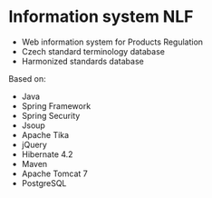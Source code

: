 Information system NLF
===

- Web information system for Products Regulation 
- Czech standard terminology database
- Harmonized standards database

Based on:
* Java
* Spring Framework
* Spring Security
* Jsoup
* Apache Tika
* jQuery
* Hibernate 4.2
* Maven
* Apache Tomcat 7
* PostgreSQL


